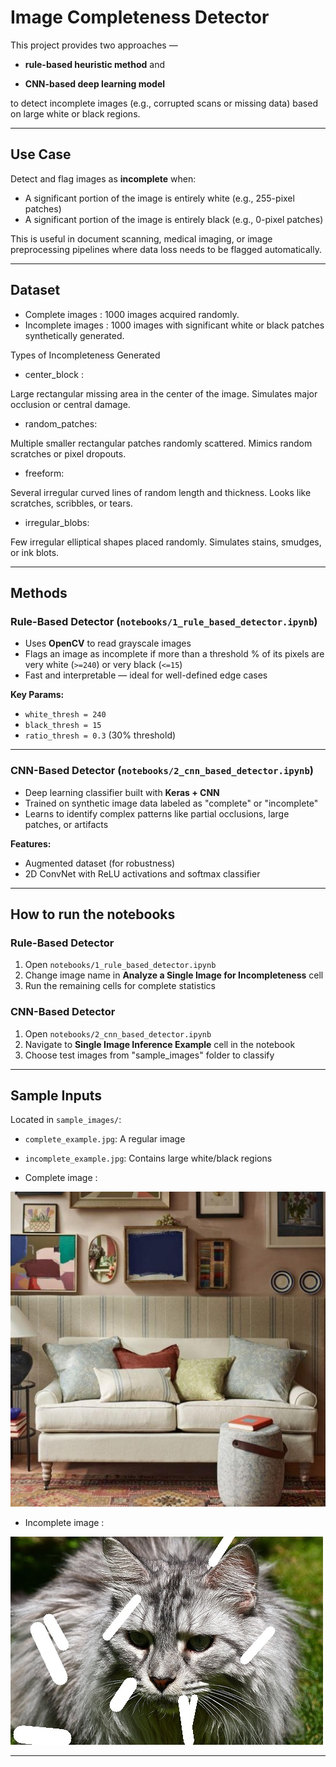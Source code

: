 # Image Completeness Detector

This project provides two approaches — 

- **rule-based heuristic method** and 

- **CNN-based deep learning model** 

to detect incomplete images (e.g., corrupted scans or missing data) based on large white or black regions.

---

## Use Case

Detect and flag images as **incomplete** when:
- A significant portion of the image is entirely white (e.g., 255-pixel patches)
- A significant portion of the image is entirely black (e.g., 0-pixel patches)

This is useful in document scanning, medical imaging, or image preprocessing pipelines where data loss needs to be flagged automatically.

---

## Dataset

- Complete images : 1000 images acquired randomly. 
- Incomplete images : 1000 images with significant white or black patches synthetically generated.

Types of Incompleteness Generated

- center_block :

 Large rectangular missing area in the center of the image. 
 Simulates major occlusion or central damage.

- random_patches:

 Multiple smaller rectangular patches randomly scattered.
 Mimics random scratches or pixel dropouts.

- freeform:

 Several irregular curved lines of random length and thickness.
 Looks like scratches, scribbles, or tears.

- irregular_blobs:

 Few irregular elliptical shapes placed randomly.
 Simulates stains, smudges, or ink blots.

---

## Methods

###  Rule-Based Detector (`notebooks/1_rule_based_detector.ipynb`)

- Uses **OpenCV** to read grayscale images
- Flags an image as incomplete if more than a threshold % of its pixels are very white (`>=240`) or very black (`<=15`)
- Fast and interpretable — ideal for well-defined edge cases

**Key Params:**
- `white_thresh = 240`
- `black_thresh = 15`
- `ratio_thresh = 0.3` (30% threshold)

---

### CNN-Based Detector (`notebooks/2_cnn_based_detector.ipynb`)

- Deep learning classifier built with **Keras + CNN**
- Trained on synthetic image data labeled as "complete" or "incomplete"
- Learns to identify complex patterns like partial occlusions, large patches, or artifacts

**Features:**
- Augmented dataset (for robustness)
- 2D ConvNet with ReLU activations and softmax classifier

---

## How to run the notebooks

### Rule-Based Detector

1. Open `notebooks/1_rule_based_detector.ipynb`
2. Change image name in **Analyze a Single Image for Incompleteness** cell
3. Run the remaining cells for complete statistics

### CNN-Based Detector

1. Open `notebooks/2_cnn_based_detector.ipynb`
2. Navigate to **Single Image Inference Example** cell in the notebook
3. Choose test images from "sample_images" folder to classify

---

## Sample Inputs

Located in `sample_images/`:

- `complete_example.jpg`: A regular image
- `incomplete_example.jpg`: Contains large white/black regions


- Complete image : 

![Complete image](cnn_based/sample_images/complete/image9938.jpeg)

- Incomplete image : 

![Incomplete image](cnn_based/sample_images/incomplete/250.jpg)

---

